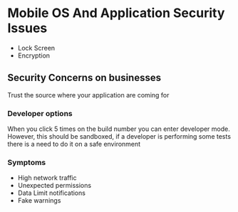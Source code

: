 # Mobile OS And Application Security Issues

* Lock Screen
* Encryption



## Security Concerns on businesses

Trust the source where your application are coming for



### Developer options

When you click 5 times on the build number you can enter developer mode. However, this should be sandboxed, if a developer is performing some tests there is a need to do it on a safe environment



### Symptoms

* High network traffic
* Unexpected permissions
* Data Limit notifications
* Fake warnings
